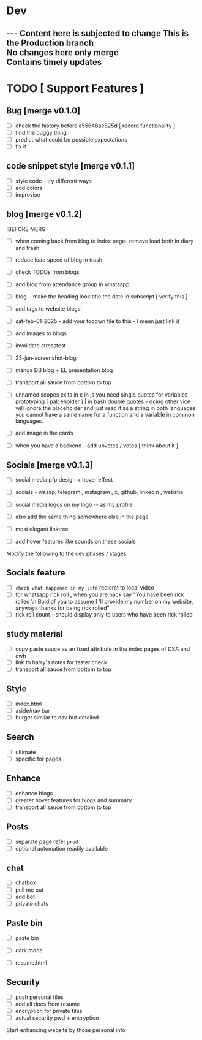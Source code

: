 # Dev 
--- Content here is subjected to change
This is the Production branch <br> 
No changes here only merge <br>
Contains timely updates
--- 

# TODO [ Support Features ]

## Bug                              [merge v0.1.0]
- [ ] check the history before a55648ae825d [ record functionality ]
- [ ] find the buggy thing
- [ ] predict what could be possible expectations 
- [ ] fix it

## code snippet style               [merge v0.1.1]
- [ ] style code - try different ways 
- [ ] add colors 
- [ ] improvise 

## blog                             [merge v0.1.2]
!BEFORE MERG 
- [ ] when coming back from blog to index page- remove load both in diary and trash 
- [ ] reduce load speed of blog in trash
- [ ] check TODOs from blogs

- [ ] add blog from attendance group in whatsapp   
- [ ] blog-- make the heading look title the date in subscript [ verify this ]
- [ ] add tags to website blogs
- [ ] sat-feb-01-2025 - add your todown file to this - I mean just link it
- [ ] add images to blogs
- [ ] invalidate stresstest
- [ ] 23-jun-screenshot-blog
- [ ] manga DB blog + EL presentation blog
- [ ] transport all sauce from bottom to top
- [ ] unnamed scopes exits in c 
in js you need single quotes for variables prototyping [ palceholder ] | in bash double quotes - doing other vice will ignore the placeholder and just read it as a string in both languages 
you cannot have a same name for a function and a variable in common languages.
- [ ] add image in the cards 
- [ ] when you have a backend - add upvotes / votes [ think about it ]

## Socials                         [merge v0.1.3]
- [ ] social media pfp design + hover effect
- [ ] socials - wasap, telegram , instagram , x, github, linkedin , webstie
- [ ] social media logos on my logo -- as my profile
- [ ] also add the same thing somewhere else in the page
- [ ] most elegant linktree
- [ ] add hover features like sounds on these socials



Modify the following to the dev phases / stages 

## Socials feature
- [ ] ```check what happened in my life``` redicret to local video
- [ ] for whatsapp rick roll , when you are back say "You have been rick rolled \n Bold of you to assume I 'll provide my number on my website, anyways thanks for being rick rolled"
- [ ] rick roll count - should display only to users who have been rick rolled

## study material 
- [ ] copy paste sauce as an fixed attribute in the index pages of DSA and cwh
- [ ] link to harry's notes for faster check
- [ ] transport all sauce from bottom to top

## Style  
- [ ] index.html 
- [ ] aside/nav bar 
- [ ] burger similar to nav but detailed 

## Search  
- [ ] ultimate 
- [ ] specific for pages

## Enhance  
- [ ] enhance blogs 
- [ ] greater hover features for blogs and summary
- [ ] transport all sauce from bottom to top  

## Posts 
- [ ] separate page refer `prod`
- [ ] optional automation readily available

## chat 
- [ ] chatbox 
- [ ] pull me out 
- [ ] add bot 
- [ ] private chats  

## Paste bin
- [ ] paste bin

- [ ] dark mode 
- [ ] resume.html

## Security 
- [ ] push personal files
- [ ] add all docs from resume
- [ ] encryption for private files
- [ ] actual security pwd + encryption

Start enhancing website by those personal info
